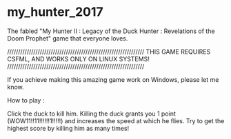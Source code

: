 # my_hunter_2017
The fabled "My Hunter II : Legacy of the Duck Hunter : Revelations of the Doom Prophet" game that everyone loves.

///////////////////////////////////////////////////////////////
  THIS GAME REQUIRES CSFML, AND WORKS ONLY ON LINUX SYSTEMS!
///////////////////////////////////////////////////////////////

If you achieve making this amazing game work on Windows, please let me know.


How to play :

Click the duck to kill him.
Killing the duck grants you 1 point (WOW11!!11!!!!!!1!!!!!) and increases the speed at which he flies.
Try to get the highest score by killing him as many times!
